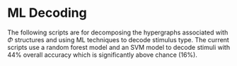 # ML Decoding

The following scripts are for decomposing the hypergraphs associated with $\Phi$ structures and using ML techniques to decode stimulus type. The current scripts use a random forest model and an SVM model to decode stimuli with 44% overall accuracy which is significantly above chance (16%). 

